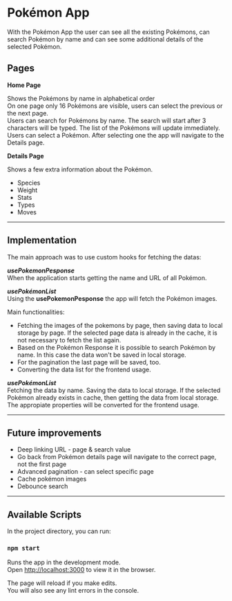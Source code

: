 # Pokémon App

With the Pokémon App the user can see all the existing Pokémons, can search Pokémon by name and can see some additional details of the selected Pokémon.

## Pages

**Home Page**

Shows the Pokémons by name in alphabetical order \
On one page only 16 Pokémons are visible, users can select the previous or the next page. \
Users can search for Pokémons by name. The search will start after 3 characters will be typed. The list of the Pokémons will update immediately. \
Users can select a Pokémon. After selecting one the app will navigate to the Details page.

**Details Page**

Shows a few extra information about the Pokémon.

- Species
- Weight
- Stats
- Types
- Moves

---

## Implementation

The main approach was to use custom hooks for fetching the datas:

**_usePokemonPesponse_**\
When the application starts getting the name and URL of all Pokémon.

**_usePokémonList_**\
Using the **usePokemonPesponse** the app will fetch the Pokémon images.

Main functionalities:

- Fetching the images of the pokemons by page, then saving data to local storage by page. If the selected page data is already in the cache, it is not necessary to fetch the list again.
- Based on the Pokémon Response it is possible to search Pokémon by name. In this case the data won't be saved in local storage.
- For the pagination the last page will be saved, too.
- Converting the data list for the frontend usage.

**_usePokémonList_**\
Fetching the data by name. Saving the data to local storage. If the selected Pokémon already exists in cache, then getting the data from local storage. The appropiate properties will be converted for the frontend usage.

---

## Future improvements

- Deep linking URL - page & search value
- Go back from Pokémon details page will navigate to the correct page, not the first page
- Advanced pagination - can select specific page
- Cache pokémon images
- Debounce search

---

## Available Scripts

In the project directory, you can run:

### `npm start`

Runs the app in the development mode.\
Open [http://localhost:3000](http://localhost:3000) to view it in the browser.

The page will reload if you make edits.\
You will also see any lint errors in the console.
